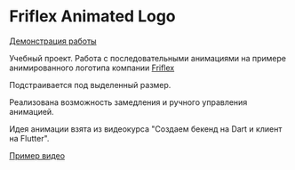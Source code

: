 # Friflex Animated Logo  
[Демонстрация работы](https://artembark.github.io/friflex_logo_animation/#/)   

Учебный проект. Работа с последовательными анимациями на примере анимированного логотипа 
компании [Friflex](https://friflex.com/)  

Подстраивается под выделенный размер.  

Реализована возможность замедления и ручного управления анимацией.  

Идея анимации взята из видеокурса "Создаем бекенд на Dart и клиент на Flutter".   

[Пример видео](https://youtu.be/sMGLD5QeDTo?t=12)

